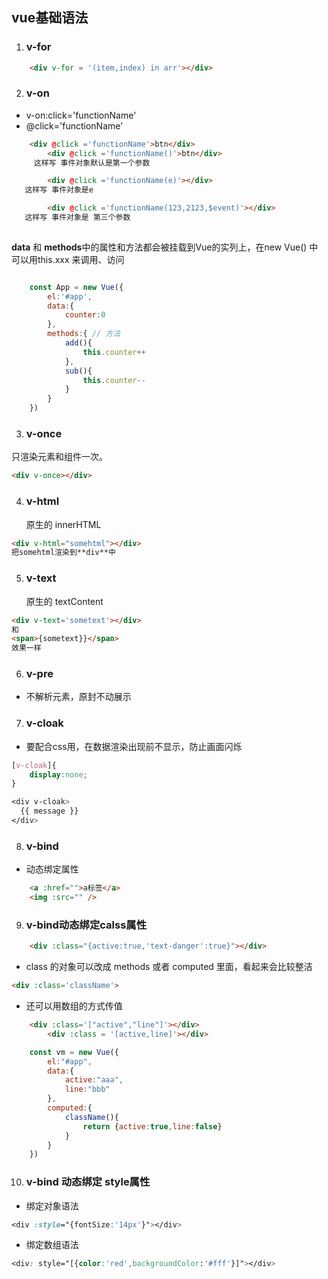 ## vue基础语法

1. ### v-for 

```html
    <div v-for = '(item,index) in arr'></div>
```


2. ### v-on
- v-on:click='functionName'
- @click='functionName' 


```html
    <div @click ='functionName'>btn</div>
		<div @click ='functionName()'>btn</div>
	 这样写 事件对象默认是第一个参数

		<div @click ='functionName(e)'></div>
   这样写 事件对象是e

		<div @click ='functionName(123,2123,$event)'></div>
   这样写 事件对象是 第三个参数
	
```


 **data** 和 **methods**中的属性和方法都会被挂载到Vue的实列上，在new Vue() 中可以用this.xxx 来调用、访问

```js

    const App = new Vue({
        el:'#app',
        data:{
            counter:0
        },
        methods:{ // 方法
            add(){
                this.counter++
            },
            sub(){
                this.counter--
            }
        }
    })
```

3. ### v-once

只渲染元素和组件一次。
```html
<div v-once></div>
```

4. ### v-html
    原生的  innerHTML
```html
<div v-html="somehtml"></div>
把somehtml渲染到**div**中
```
5. ### v-text
    原生的 textContent

  ```html
  <div v-text='sometext'></div>
  和
  <span>{sometext}}</span>
  效果一样
  ```
6. ### v-pre 
- 不解析元素，原封不动展示

7. ### v-cloak

- 要配合css用，在数据渲染出现前不显示，防止画面闪烁
```css
[v-cloak]{
    display:none;
}

<div v-cloak>
  {{ message }}
</div>
```

8. ### v-bind 
- 动态绑定属性
```html
    <a :href="">a标签</a>
    <img :src="" />
```
9. ###  v-bind动态绑定calss属性
```html
    <div :class="{active:true,'text-danger':true}"></div>
```
- class 的对象可以改成 methods 或者 computed 里面，看起来会比较整洁
```html
<div :class='className'>
```

- 还可以用数组的方式传值
```html
    <div :class='["active","line"]'></div>
		<div :class = '[active,line]'></div>
```
```js
    const vm = new Vue({
        el:"#app",
        data:{
            active:"aaa",
            line:"bbb"
        },
        computed:{
            className(){
                return {active:true,line:false}
            }
        }
    })
```

10. ### v-bind 动态绑定 style属性

- 绑定对象语法

```css
<div :style="{fontSize:'14px'}"></div>
```



- 绑定数组语法

```css
<div: style="[{color:'red',backgroundColor:'#fff'}]"></div>
```

